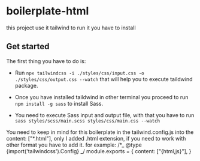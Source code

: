 # boilerplate-html

this project use it tailwind to run it you have to install

## Get started

The first thing you have to do is:

- Run `npx tailwindcss -i ./styles/css/input.css -o ./styles/css/output.css --watch`
  that will help you to execute taildwind package.

- Once you have installed taildwind in other terminal you proceed to run
  `npm install -g sass` to install Sass.

- You need to execute Sass input and output file, with that you have to run
  `sass styles/scss/main.scss styles/css/main.css --watch`

You need to keep in mind for this boilerplate in the tailwind.config.js into the content: ["*.html"], only I added .html extension, if you need to work with other format you have to add it. for example:
/\*_ @type {import('tailwindcss').Config} _/
module.exports = {
content: ["{html,js}"],
}
